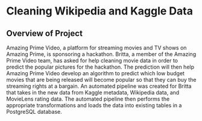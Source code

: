 # Cleaning Wikipedia and Kaggle Data
## Overview of Project
Amazing Prime Video, a platform for streaming movies and TV shows on Amazing Prime, is sponsoring a hackathon. Britta, a member of the Amazing Prime Video team, has asked for help cleaning movie data in order to predict the popular pictures for the hackathon. The prediction will then help Amazing Prime Video develop an algorithm to predict which low budget movies that are being released will become popular so that they can buy the streaming rights at a bargain. An automated pipeline was created for Britta that takes in the new data from Kaggle metadata, Wikipedia data, and MovieLens rating data. The automated pipeline then performs the appropriate transformations and loads the data into existing tables in a PostgreSQL database.
